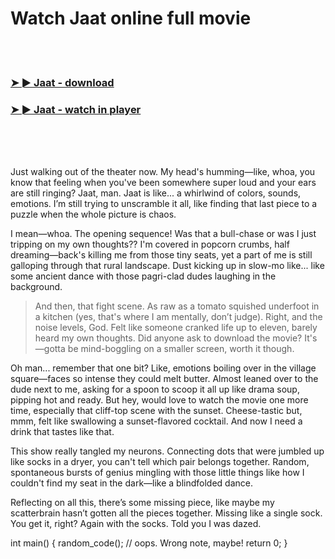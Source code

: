 <h1>Watch Jaat online full movie</h1>


<br><br>

<h3><a href="https://Donovans-irolenpho1988.github.io/mdmfuasjrc/">➤ ► Jaat - download</a></h3> 
<h3><a href="https://Donovans-irolenpho1988.github.io/mdmfuasjrc/">➤ ► Jaat - watch in player</a></h3>


<br><br><br>


Just walking out of the theater now. My head's humming—like, whoa, you know that feeling when you've been somewhere super loud and your ears are still ringing? Jaat, man. Jaat is like... a whirlwind of colors, sounds, emotions. I’m still trying to unscramble it all, like finding that last piece to a puzzle when the whole picture is chaos. 

I mean—whoa. The opening sequence! Was that a bull-chase or was I just tripping on my own thoughts?? I'm covered in popcorn crumbs, half dreaming—back's killing me from those tiny seats, yet a part of me is still galloping through that rural landscape. Dust kicking up in slow-mo like... like some ancient dance with those pagri-clad dudes laughing in the background. 

> And then, that fight scene. As raw as a tomato squished underfoot in a kitchen (yes, that's where I am mentally, don’t judge). Right, and the noise levels, God. Felt like someone cranked life up to eleven, barely heard my own thoughts. Did anyone ask to download the movie? It's—gotta be mind-boggling on a smaller screen, worth it though. 

Oh man... remember that one bit? Like, emotions boiling over in the village square—faces so intense they could melt butter. Almost leaned over to the dude next to me, asking for a spoon to scoop it all up like drama soup, pipping hot and ready. But hey, would love to watch the movie one more time, especially that cliff-top scene with the sunset. Cheese-tastic but, mmm, felt like swallowing a sunset-flavored cocktail. And now I need a drink that tastes like that.

This show really tangled my neurons. Connecting dots that were jumbled up like socks in a dryer, you can't tell which pair belongs together. Random, spontaneous bursts of genius mingling with those little things like how I couldn't find my seat in the dark—like a blindfolded dance.

Reflecting on all this, there’s some missing piece, like maybe my scatterbrain hasn’t gotten all the pieces together. Missing like a single sock. You get it, right? Again with the socks. Told you I was dazed.

int main() {
random_code(); // oops. Wrong note, maybe!
return 0;
}
